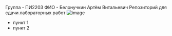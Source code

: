 Группа - ПИ2203
ФИО - Белонучкин Артём Витальевич
Репозиторий для сдачи лабораторных работ
![image](https://github.com/user-attachments/assets/c777f252-2f1b-44fa-becd-4787d0f89573)
- пункт 1
- пункт 2
